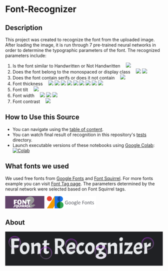 # Font-Recognizer

## Description

This project was created to recognize the font from the uploaded image. After loading the image, it is run through 7 pre-trained neural networks in order to determine the typographic parameters of the font. The recognized parameters include:
  1) Is the font similar to Handwritten or Not Handwritten
  &emsp;<a href="./classificators/NonBinaryImageClassificator.ipynb"><img src="https://img.shields.io/badge/Not%20Handwritten-%E3%85%A4%20Handwritten%20%E3%85%A4-dfd.svg"></a><br />
  3) Does the font belong to the monospaced or display class
  &emsp;<a href="./classificators/NonBinaryImageClassificator.ipynb"><img src="https://img.shields.io/badge/Monospaced-%23FFFFCC"></a>
        <a href="./classificators/NonBinaryImageClassificator.ipynb"><img src="https://img.shields.io/badge/Display-%23CCCCFF"></a><br />
  3) Does the font contain serifs or does it not contain
  &emsp;<a href="./classificators/NonBinaryImageClassificator.ipynb"><img src="https://img.shields.io/badge/Sans--Serif-%E3%85%A4%20%20Serif%20%20%E3%85%A4-dfd.svg" ></a><br />
  4) Font thickness
  &emsp;<a href="./classificators/WeightClassificator.ipynb"><img src="https://img.shields.io/badge/Ultralight-%23FFCC77"></a>
        <a href="./classificators/WeightClassificator.ipynb"><img src="https://img.shields.io/badge/Thin-%23FFCC88"></a>
        <a href="./classificators/WeightClassificator.ipynb"><img src="https://img.shields.io/badge/Light-%23FFCC99"></a>
        <a href="./classificators/WeightClassificator.ipynb"><img src="https://img.shields.io/badge/Regular-%23FFCCAA"></a>
        <a href="./classificators/WeightClassificator.ipynb"><img src="https://img.shields.io/badge/Medium-%23FFCCBB"></a>
        <a href="./classificators/WeightClassificator.ipynb"><img src="https://img.shields.io/badge/SemiBold-%23FFCCCC"></a>
        <a href="./classificators/WeightClassificator.ipynb"><img src="https://img.shields.io/badge/Bold-%23FFCCDD"></a>
        <a href="./classificators/WeightClassificator.ipynb"><img src="https://img.shields.io/badge/Heavy-%23FFCCEE"></a>
        <a href="./classificators/WeightClassificator.ipynb"><img src="https://img.shields.io/badge/Black-%23FFCCFF"></a><br />
  5) Font tilt
  &emsp;<a href="./classificators/SlabClassificator.ipynb"><img src="https://img.shields.io/badge/Not%20Oblique-%E3%85%A4%20Oblique%20%E3%85%A4-dfd.svg"></a><br />
  6) Font width
  &emsp;<a href="./classificators/WidthClassificator.ipynb"><img src="https://img.shields.io/badge/Condensed-%23AA88AA"></a>
        <a href="./classificators/WidthClassificator.ipynb"><img src="https://img.shields.io/badge/Narrow-%23AA99AA"></a>
        <a href="./classificators/WidthClassificator.ipynb"><img src="https://img.shields.io/badge/Wide-%23AAAAAA"></a><br />
  7) Font contrast
  &emsp;<a href="./classificators/ContrastClassificator.ipynb"><img src="https://img.shields.io/badge/Not%20High%20Contrast-%E3%85%A4%20High%20Contras%20%E3%85%A4-dfd.svg" width="200" ></a><br />
  


## How to Use this Source

- You can navigate using the [table of content](./lab/Index.ipynb).
- You can watch final result of recognition in this repository's [tests](tests) directory.
- Launch executable versions of these notebooks using [Google Colab](http://colab.research.google.com): [![Colab](https://colab.research.google.com/assets/colab-badge.svg)](https://colab.research.google.com/github/jakevdp/PythonDataScienceHandbook/blob/master/notebooks/Index.ipynb)

## What fonts we used
We used free fonts from [Google Fonts](https://fonts.google.com/) and [Font Squirrel](https://www.fontsquirrel.com/). For more fonts example you can visit [Font Tag page](https://www.fontsquirrel.com/fonts/list/tag). The parameters determined by the neural network were selected based on Font Squirrel tags.

<a href="https://www.fontsquirrel.com/"><img src="./lab/fs.png" height="40"></a>
<a href="https://fonts.google.com/"><img src="./lab/gf.png" height="40"></a>

## About

<a href="./lab/Index.ipynb"><img src="https://github.com/TyurinIvan/Font-Recognizer/raw/main/lab/Font-Recognizer.png"></a>
